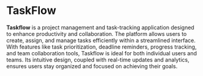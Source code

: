 # TaskFlow
**Taskflow** is a project management and task-tracking application designed to enhance productivity and collaboration. The platform allows users to create, assign, and manage tasks efficiently within a streamlined interface. With features like task prioritization, deadline reminders, progress tracking, and team collaboration tools, Taskflow is ideal for both individual users and teams. Its intuitive design, coupled with real-time updates and analytics, ensures users stay organized and focused on achieving their goals.
